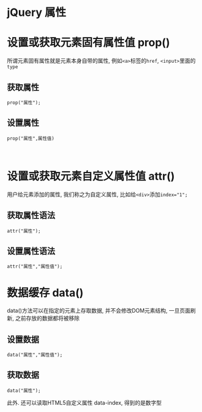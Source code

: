 # jQuery 属性

# 设置或获取元素固有属性值 prop()

所谓元素固有属性就是元素本身自带的属性, 例如`<a>`标签的`href`, `<input>`里面的`type`

## 获取属性

`prop("属性");`

## 设置属性

`prop("属性",属性值)`

‍

# 设置或获取元素自定义属性值 attr()

用户给元素添加的属性, 我们称之为自定义属性, 比如给`<div>`添加`index="1";`

## 获取属性语法

`attr("属性"); ​`

## 设置属性语法

`attr("属性","属性值");`

# 数据缓存 data()

data()方法可以在指定的元素上存取数据, 并不会修改DOM元素结构, 一旦页面刷新, 之前存放的数据都将被移除

## 设置数据

`data("属性","属性值");`

## 获取数据

`data("属性");`

此外. 还可以读取HTML5自定义属性 data-index, 得到的是数字型

‍
